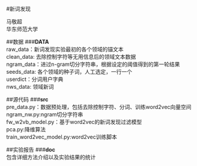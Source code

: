 #新词发现

马敬超<br/>
华东师范大学<br/>


##数据
###**DATA**<br/>
raw_data：新词发现实验最初的各个领域的锚文本<br/>
clean_data: 去除控制字符等无用信息后的领域文本数据<br/>
ngram_data：进过n-gram切分字符串，根据设定的阈值得到的第一轮结果<br/>
seeds_data: 各个领域的种子词，人工选定，一行一个<br/>
userdict：分词用户字典<br/>
nws_data: 领域新词<br/>



##源代码
###**src**<br/>
pre_data.py：数据预处理，包括去除控制字符、分词、训练word2vec向量空间<br/>
ngram_nw.py:ngram切分字符串<br/>
fw_w2vb_model.py：基于word2vec的新词发现过滤模型<br/>
pca.py:降维算法<br/>
train_word2vec_model.py:word2vec训练脚本<br/>


##实验报告
###**doc**<br/>
包含详细方法介绍以及实验结果的统计<br/>





